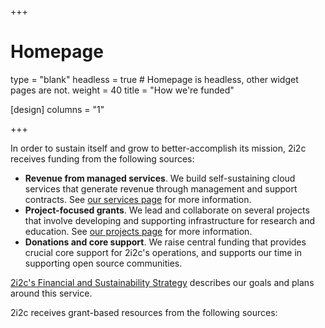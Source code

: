+++
# Homepage
type = "blank"
headless = true  # Homepage is headless, other widget pages are not.
weight = 40
title = "How we're funded"

[design]
  columns = "1"

+++

In order to sustain itself and grow to better-accomplish its mission, 2i2c receives funding from the following sources:

- **Revenue from managed services**. We build self-sustaining cloud services that generate revenue through management and support contracts. See [our services page](/service) for more information.
- **Project-focused grants**. We lead and collaborate on several projects that involve developing and supporting infrastructure for research and education. See [our projects page](/projects) for more information.
- **Donations and core support**. We raise central funding that provides crucial core support for 2i2c's operations, and supports our time in supporting open source communities.

[2i2c's Financial and Sustainability Strategy](https://compass.2i2c.org/en/latest/finance/strategy.html) describes our goals and plans around this service.
 
2i2c receives grant-based resources from the following sources: